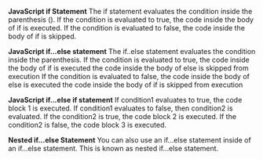 **JavaScript if Statement**
The if statement evaluates the condition inside the parenthesis ().
If the condition is evaluated to true, the code inside the body of if is executed.
If the condition is evaluated to false, the code inside the body of if is skipped.

**JavaScript if...else statement**
The if..else statement evaluates the condition inside the parenthesis.
If the condition is evaluated to true,
the code inside the body of if is executed
the code inside the body of else is skipped from execution
If the condition is evaluated to false,
the code inside the body of else is executed
the code inside the body of if is skipped from execution

**JavaScript if...else if statement**
If condition1 evaluates to true, the code block 1 is executed.
If condition1 evaluates to false, then condition2 is evaluated.
If the condition2 is true, the code block 2 is executed.
If the condition2 is false, the code block 3 is executed.

**Nested if...else Statement**
You can also use an if...else statement inside of an if...else statement. This is known as nested if...else statement.
